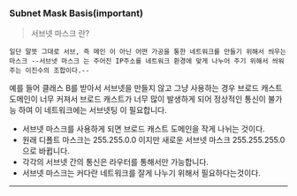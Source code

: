 ### Subnet Mask Basis(important)
>서브넷 마스크 란?
 ``` 
 일단 말뜻 그대로 서브, 즉 메인 이 아닌 어떤 가공을 통한 네트워크를 만들기 위해서 씌우는 마스크 --서브넷 마스크 는 주어진 IP주소를 네트워크 환경에 맞게 나누어 주기 위해서 씌워주는 이진수의 조합이다.--
 ```
 예를 들어 클래스 B를 받아서 서브넷을 만들지 않고 그냥 사용하는 경우 브로드 캐스트 도메인이 너무 커져서 브로드 캐스트가 너무 많이 발생하게 되어 정상적인 통신이 불가능 하여 이 네트워크에는 서브넷팅 이 필요합니다.

 * 서브넷 마스크를 사용하게 되면 브로드 캐스트 도메인을 작게 나뉘는 것이다.
 * 원래 디폴트 마스크는 255.255.0.0 이지만 새로운 서브넷 마스크 255.255.255.0 으로 바뀝니다.
 * 각각의 서브넷 간의 통신은 라우터를 통해서만 가능합니다. 
 * 서브넷 마스크는 커다란 네트워크를 잘게 나누기 위해서 필요하다는것이다.

 <hr/>


 